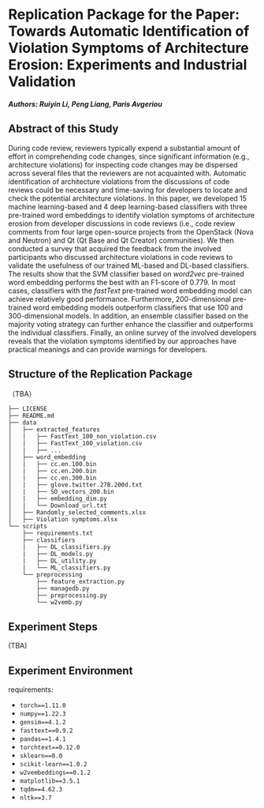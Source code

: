 # Replication Package for the Paper: Towards Automatic Identification of Violation Symptoms of Architecture Erosion: Experiments and Industrial Validation

##### Authors: Ruiyin Li, Peng Liang, Paris Avgeriou

## Abstract of this Study
During code review, reviewers typically expend a substantial amount of effort in comprehending code changes, since significant information (e.g., architecture violations) for inspecting code changes may be dispersed across several files that the reviewers are not acquainted with. Automatic identification of architecture violations from the discussions of code reviews could be necessary and time-saving for developers to locate and check the potential architecture violations. In this paper, we developed 15 machine learning-based and 4 deep learning-based classifiers with three pre-trained word embeddings to identify violation symptoms of architecture erosion from developer discussions in code reviews (i.e., code review comments from four large open-source projects from the OpenStack (Nova and Neutron) and Qt (Qt Base and Qt Creator) communities). We then conducted a survey that acquired the feedback from the involved participants who discussed architecture violations in code reviews to validate the usefulness of our trained ML-based and DL-based classifiers. The results show that the SVM classifier based on _word2vec_ pre-trained word embedding performs the best with an F1-score of 0.779. In most cases, classifiers with the _fastText_ pre-trained word embedding model can achieve relatively good performance. Furthermore, 200-dimensional pre-trained word embedding models outperform classifiers that use 100 and 300-dimensional models. In addition, an ensemble classifier based on the majority voting strategy can further enhance the classifier and outperforms the individual classifiers. Finally, an online survey of the involved developers reveals that the violation symptoms identified by our approaches have practical meanings and can provide warnings for developers.

## Structure of the Replication Package

（TBA）

```
├── LICENSE
├── README.md
├── data
│   ├── extracted_features
│   |   ├── FastText_100_non_violation.csv
│   |   ├── FastText_100_violation.csv
│   |   ├── ...
│   ├── word_embedding
│   |   ├── cc.en.100.bin
│   |   ├── cc.en.200.bin
│   |   ├── cc.en.300.bin
│   |   ├── glove.twitter.27B.200d.txt
│   |   ├── SO_vectors_200.bin
│   |   ├── embedding_dim.py
│   |   └── Download_url.txt
│   ├── Randomly_selected_comments.xlsx
│   ├── Violation symptoms.xlsx
└── scripts
    ├── requirements.txt
    ├── classifiers
    |   ├── DL_classifiers.py
    |   ├── DL_models.py
    |   ├── DL_utility.py
    |   └── ML_classifiers.py
    └── preprocessing
        ├── feature_extraction.py
        ├── managedb.py
        ├── preprocessing.py
        └── w2vemb.py
```

## Experiment Steps

(TBA)

<!-- 
Step 1: Preprocessing and feature extraction.

- Run `feature_extraction.py` to conduct preprocessing and feature extraction after adjusting appropriate parameters.
- It includes five steps: (1) Tokenization (2) Noise Removal (3) Stop words Removal (4) Capitalization Conversion (5) Stemming.
- Feature selection methods: word2vec, fastText, and Glove.

Step 2: Training classifiers.

- Run `Classifiers_ML.py` to train machine learning-based classifiers.
- Run `Classifiers_DL_classifiers.py` to train deep learning-based classifiers.
- Machine learning algorithms: Support Vector Machine (SVM), Logistic Regression (LR), Decision Tree (DT), Bernoulli Naive Bayes (NB), and k-Nearest Neighbor (kNN).
- Deep learning algorithm: TextCNN

Step 3: Ensemble classifier.

- Run `Ensemble classifier.py` to conduct voting strategy. -->


## Experiment Environment

requirements:
- `torch==1.11.0`
- `numpy==1.22.3`
- `gensim==4.1.2`
- `fasttext==0.9.2`
- `pandas==1.4.1`
- `torchtext==0.12.0`
- `sklearn==0.0`
- `scikit-learn==1.0.2`
- `w2vembeddings==0.1.2`
- `matplotlib==3.5.1`
- `tqdm==4.62.3`
- `nltk==3.7`

<!-- ## Cite

```
@article{Li2023vsae,
  author = {Li, Ruiyin and Avgeriou, Paris and Liang, Peng},
  title = {Towards Automatic Identification of Violation Symptoms of Architecture Erosion: Experiments and Industrial Validation},
  journal = {IEEE Transactions on Software Engineering},
  year = 2023,
  month = {},
  volume = ,
  number = ,
  issn = {},
  doi = {},
``` -->
